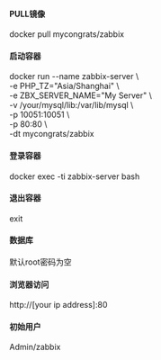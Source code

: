 #### PULL镜像
docker pull mycongrats/zabbix
#### 启动容器
docker run --name zabbix-server \\  
-e PHP_TZ="Asia/Shanghai" \\  
-e ZBX_SERVER_NAME="My Server" \\  
-v /your/mysql/lib:/var/lib/mysql \\  
-p 10051:10051 \\  
-p 80:80 \\  
-dt mycongrats/zabbix
#### 登录容器
docker exec -ti zabbix-server bash
#### 退出容器
exit
#### 数据库
默认root密码为空
#### 浏览器访问
http://[your ip address]:80
#### 初始用户
Admin/zabbix  
